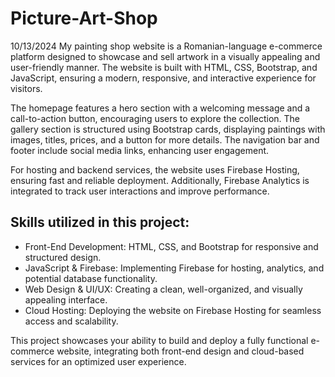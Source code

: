# Picture-Art-Shop
10/13/2024
My painting shop website is a Romanian-language e-commerce platform designed to showcase and sell artwork in a visually appealing and user-friendly manner. The website is built with HTML, CSS, Bootstrap, and JavaScript, ensuring a modern, responsive, and interactive experience for visitors.

The homepage features a hero section with a welcoming message and a call-to-action button, encouraging users to explore the collection. The gallery section is structured using Bootstrap cards, displaying paintings with images, titles, prices, and a button for more details. The navigation bar and footer include social media links, enhancing user engagement.

For hosting and backend services, the website uses Firebase Hosting, ensuring fast and reliable deployment. Additionally, Firebase Analytics is integrated to track user interactions and improve performance.

## Skills utilized in this project:
* Front-End Development: HTML, CSS, and Bootstrap for responsive and structured design.
* JavaScript & Firebase: Implementing Firebase for hosting, analytics, and potential database functionality.
* Web Design & UI/UX: Creating a clean, well-organized, and visually appealing interface.
* Cloud Hosting: Deploying the website on Firebase Hosting for seamless access and scalability.

This project showcases your ability to build and deploy a fully functional e-commerce website, integrating both front-end design and cloud-based services for an optimized user experience.
